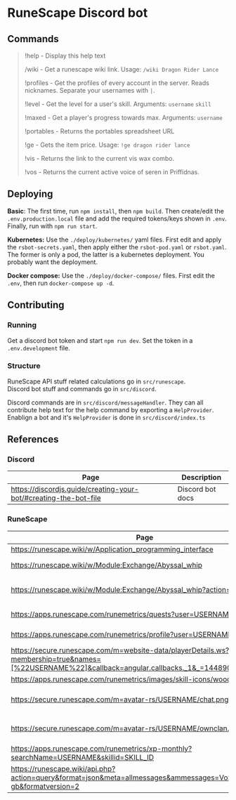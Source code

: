# RuneScape Discord bot

## Commands

> !help - Display this help text
>
> /wiki - Get a runescape wiki link. Usage: `/wiki Dragon Rider Lance`
>
> !profiles - Get the profiles of every account in the server. Reads nicknames. Separate your usernames with `|`.
>
> !level - Get the level for a user's skill. Arguments: `username` `skill`
>
> !maxed - Get a player's progress towards max. Arguments: `username`
>
> !portables - Returns the portables spreadsheet URL
>
> !ge - Gets the item price. Usage: `!ge dragon rider lance`
>
> !vis - Returns the link to the current vis wax combo.
>
> !vos - Returns the current active voice of seren in Priffidnas.

## Deploying

**Basic**: The first time, run `npm install`, then `npm build`. Then create/edit the `.env.production.local` file and add the required tokens/keys shown in `.env`. Finally, run with `npm run start`.

**Kubernetes:** Use the `./deploy/kubernetes/` yaml files. First edit and apply the `rsbot-secrets.yaml`, then apply either the `rsbot-pod.yaml` or `rsbot.yaml`. The former is only a pod, the latter is a kubernetes deployment. You probably want the deployment.

**Docker compose:** Use the `./deploy/docker-compose/` files. First edit the `.env`, then run `docker-compose up -d`.


## Contributing

### Running

Get a discord bot token and start `npm run dev`.
Set the token in a `.env.development` file.
### Structure

RuneScape API stuff related calculations go in `src/runescape`.  
Discord bot stuff and commands go in `src/discord`.

Discord commands are in `src/discord/messageHandler`.
They can all contribute help text for the help command by exporting a `HelpProvider`.  
Enablign a bot and it's `HelpProvider` is done in `src/discord/index.ts`

## References

### Discord

| Page                                                             | Description      |
| ---------------------------------------------------------------- | ---------------- |
| https://discordjs.guide/creating-your-bot/#creating-the-bot-file | Discord bot docs |

### RuneScape

| Page                                                                                                                                              | Description                    |
| ------------------------------------------------------------------------------------------------------------------------------------------------- | ------------------------------ |
| https://runescape.wiki/w/Application_programming_interface                                                                                        | RS APIs                        |
| https://runescape.wiki/w/Module:Exchange/Abyssal_whip                                                                                             | Wiki GE page                   |
| https://runescape.wiki/w/Module:Exchange/Abyssal_whip?action=raw                                                                                  | Raw data, for programs         |
| https://apps.runescape.com/runemetrics/quests?user=USERNAME                                                                                       | RuneMetrics quests             |
| https://apps.runescape.com/runemetrics/profile?user=USERNAME&activities=0                                                                         | RuneMetrics profile            |
| https://secure.runescape.com/m=website-data/playerDetails.ws?membership=true&names=[%22USERNAME%22]&callback=angular.callbacks._1&_=1448901242774 | RuneMetrics player clan info   |
| https://apps.runescape.com/runemetrics/images/skill-icons/woodcutting.png                                                                         | Skill icons                    |
| https://secure.runescape.com/m=avatar-rs/USERNAME/chat.png                                                                                        | returns 302 to a user avatar   |
| https://secure.runescape.com/m=avatar-rs/USERNAME/ownclan.png                                                                                     | returns a 302 to a clan avatar |
| https://apps.runescape.com/runemetrics/xp-monthly?searchName=USERNAME&skillid=SKILL_ID                                                            | Monthly xp                     |
| https://runescape.wiki/api.php?action=query&format=json&meta=allmessages&ammessages=VoS&amlang=en-gb&formatversion=2                              | Voice of Seren                 |
